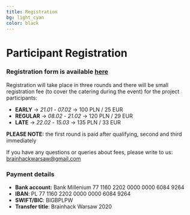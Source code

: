 ```yaml
---
title: Registration
bg: light_cyan
color: black
---
```


#  Participant Registration


<!--
 ## **Participant Registration opens SOON**. 
 -->


### Registration form is available [here](https://forms.gle/TZdae6npgRFQ9DKD9)


Registration will take place in three rounds and there will be small registration fee (to cover the catering during the event) for the project participants:
* **EARLY** -> *21.01* - *07.02* -> 100 PLN / 25 EUR
* **REGULAR** -> *08.02* - *21.02* -> 120 PLN / 29 EUR
* **LATE** -> *22.02* - *15.03* -> 135 PLN / 33 EUR

**PLEASE NOTE:** the first round is paid after qualifying, second and third immediately


If you have any questions or queries about fees, please write to us: [brainhackwarsaw@gmail.com](mailto:brainhackwarsaw@gmail.com)


### Payment details
   * **Bank account:** Bank Millenium 77 1160 2202 0000 0000 6084 9264
   * **IBAN**: PL 77 1160 2202 0000 0000 6084 9264
   * **SWIFT/BIC**: BIGBPLPW
   * **Transfer title**: Brainhack Warsaw 2020 <first name> <last name>


<!--
For your convenience we prepared a list of nice and friendly hotels where you get a special Brainhack Warsaw discount:




Please send the project proposals before 1st September  2017 to the mailing address: [brainhackwarsaw@gmail.com](mailto:brainhackwarsaw@gmail.com)
-->
<!--
Registration for project participants will start in September and it will last until 1st November 2017 .

During registration, there will be small  registration fee for the project participants (to cover the catering during the event, not more than 20€)
-->
